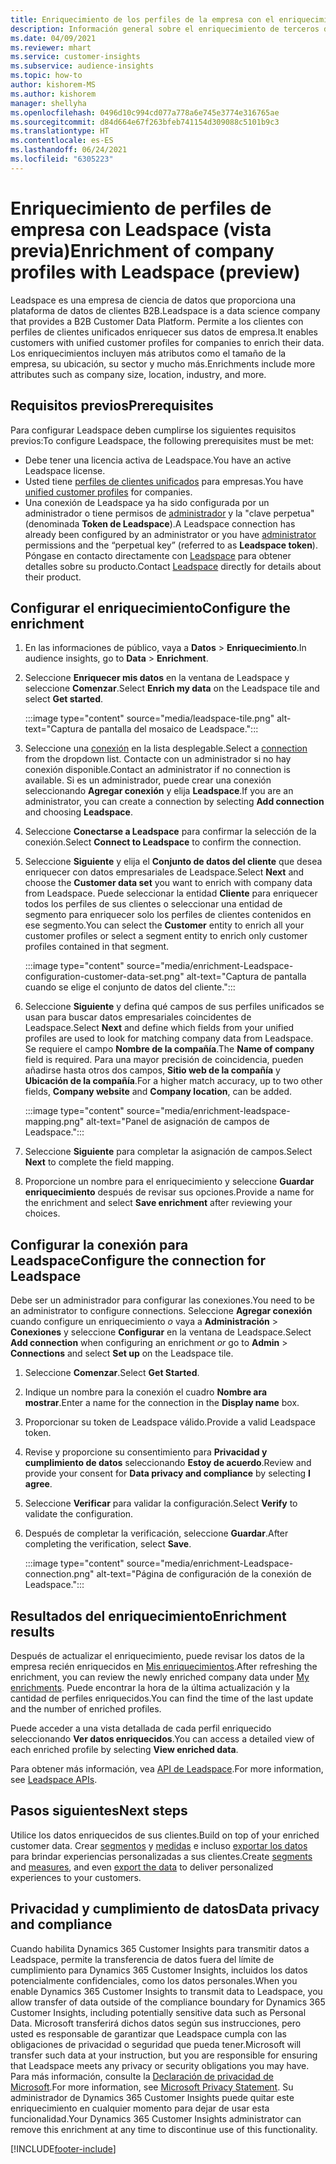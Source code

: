 ```yaml
---
title: Enriquecimiento de los perfiles de la empresa con el enriquecimiento de terceros de Leadspace
description: Información general sobre el enriquecimiento de terceros de Leadspace.
ms.date: 04/09/2021
ms.reviewer: mhart
ms.service: customer-insights
ms.subservice: audience-insights
ms.topic: how-to
author: kishorem-MS
ms.author: kishorem
manager: shellyha
ms.openlocfilehash: 0496d10c994cd077a778a6e745e3774e316765ae
ms.sourcegitcommit: d84d664e67f263bfeb741154d309088c5101b9c3
ms.translationtype: HT
ms.contentlocale: es-ES
ms.lasthandoff: 06/24/2021
ms.locfileid: "6305223"
---
```

# <a name="enrichment-of-company-profiles-with-leadspace-preview"></a><span data-ttu-id="0f195-103">Enriquecimiento de perfiles de empresa con Leadspace (vista previa)</span><span class="sxs-lookup"><span data-stu-id="0f195-103">Enrichment of company profiles with Leadspace (preview)</span></span>

<span data-ttu-id="0f195-104">Leadspace es una empresa de ciencia de datos que proporciona una plataforma de datos de clientes B2B.</span><span class="sxs-lookup"><span data-stu-id="0f195-104">Leadspace is a data science company that provides a B2B Customer Data Platform.</span></span> <span data-ttu-id="0f195-105">Permite a los clientes con perfiles de clientes unificados enriquecer sus datos de empresa.</span><span class="sxs-lookup"><span data-stu-id="0f195-105">It enables customers with unified customer profiles for companies to enrich their data.</span></span> <span data-ttu-id="0f195-106">Los enriquecimientos incluyen más atributos como el tamaño de la empresa, su ubicación, su sector y mucho más.</span><span class="sxs-lookup"><span data-stu-id="0f195-106">Enrichments include more attributes such as company size, location, industry, and more.</span></span>

## <a name="prerequisites"></a><span data-ttu-id="0f195-107">Requisitos previos</span><span class="sxs-lookup"><span data-stu-id="0f195-107">Prerequisites</span></span>

<span data-ttu-id="0f195-108">Para configurar Leadspace deben cumplirse los siguientes requisitos previos:</span><span class="sxs-lookup"><span data-stu-id="0f195-108">To configure Leadspace, the following prerequisites must be met:</span></span>

- <span data-ttu-id="0f195-109">Debe tener una licencia activa de Leadspace.</span><span class="sxs-lookup"><span data-stu-id="0f195-109">You have an active Leadspace license.</span></span>
- <span data-ttu-id="0f195-110">Usted tiene [perfiles de clientes unificados](customer-profiles.md) para empresas.</span><span class="sxs-lookup"><span data-stu-id="0f195-110">You have [unified customer profiles](customer-profiles.md) for companies.</span></span>
- <span data-ttu-id="0f195-111">Una conexión de Leadspace ya ha sido configurada por un administrador o tiene permisos de [administrador](permissions.md#administrator) y la "clave perpetua" (denominada **Token de Leadspace**).</span><span class="sxs-lookup"><span data-stu-id="0f195-111">A Leadspace connection has already been configured by an administrator or you have [administrator](permissions.md#administrator) permissions and the “perpetual key” (referred to as **Leadspace token**).</span></span> <span data-ttu-id="0f195-112">Póngase en contacto directamente con [Leadspace](https://www.leadspace.com/products/leadspace-on-demand/) para obtener detalles sobre su producto.</span><span class="sxs-lookup"><span data-stu-id="0f195-112">Contact [Leadspace](https://www.leadspace.com/products/leadspace-on-demand/) directly for details about their product.</span></span>

## <a name="configure-the-enrichment"></a><span data-ttu-id="0f195-113">Configurar el enriquecimiento</span><span class="sxs-lookup"><span data-stu-id="0f195-113">Configure the enrichment</span></span>

1. <span data-ttu-id="0f195-114">En las informaciones de público, vaya a **Datos** > **Enriquecimiento**.</span><span class="sxs-lookup"><span data-stu-id="0f195-114">In audience insights, go to **Data** > **Enrichment**.</span></span>

1. <span data-ttu-id="0f195-115">Seleccione **Enriquecer mis datos** en la ventana de Leadspace y seleccione **Comenzar**.</span><span class="sxs-lookup"><span data-stu-id="0f195-115">Select **Enrich my data** on the Leadspace tile and select **Get started**.</span></span>

   :::image type="content" source="media/leadspace-tile.png" alt-text="Captura de pantalla del mosaico de Leadspace.":::

1. <span data-ttu-id="0f195-117">Seleccione una [conexión](connections.md) en la lista desplegable.</span><span class="sxs-lookup"><span data-stu-id="0f195-117">Select a [connection](connections.md) from the dropdown list.</span></span> <span data-ttu-id="0f195-118">Contacte con un administrador si no hay conexión disponible.</span><span class="sxs-lookup"><span data-stu-id="0f195-118">Contact an administrator if no connection is available.</span></span> <span data-ttu-id="0f195-119">Si es un administrador, puede crear una conexión seleccionando **Agregar conexión** y elija **Leadspace**.</span><span class="sxs-lookup"><span data-stu-id="0f195-119">If you are an administrator, you can create a connection by selecting **Add connection** and choosing **Leadspace**.</span></span> 

1. <span data-ttu-id="0f195-120">Seleccione **Conectarse a Leadspace** para confirmar la selección de la conexión.</span><span class="sxs-lookup"><span data-stu-id="0f195-120">Select **Connect to Leadspace** to confirm the connection.</span></span>

1. <span data-ttu-id="0f195-121">Seleccione **Siguiente** y elija el **Conjunto de datos del cliente** que desea enriquecer con datos empresariales de Leadspace.</span><span class="sxs-lookup"><span data-stu-id="0f195-121">Select **Next** and choose the **Customer data set** you want to enrich with company data from Leadspace.</span></span> <span data-ttu-id="0f195-122">Puede seleccionar la entidad **Cliente** para enriquecer todos los perfiles de sus clientes o seleccionar una entidad de segmento para enriquecer solo los perfiles de clientes contenidos en ese segmento.</span><span class="sxs-lookup"><span data-stu-id="0f195-122">You can select the **Customer** entity to enrich all your customer profiles or select a segment entity to enrich only customer profiles contained in that segment.</span></span>

    :::image type="content" source="media/enrichment-Leadspace-configuration-customer-data-set.png" alt-text="Captura de pantalla cuando se elige el conjunto de datos del cliente.":::

1. <span data-ttu-id="0f195-124">Seleccione **Siguiente** y defina qué campos de sus perfiles unificados se usan para buscar datos empresariales coincidentes de Leadspace.</span><span class="sxs-lookup"><span data-stu-id="0f195-124">Select **Next** and define which fields from your unified profiles are used to look for matching company data from Leadspace.</span></span> <span data-ttu-id="0f195-125">Se requiere el campo **Nombre de la compañía**.</span><span class="sxs-lookup"><span data-stu-id="0f195-125">The **Name of company** field is required.</span></span> <span data-ttu-id="0f195-126">Para una mayor precisión de coincidencia, pueden añadirse hasta otros dos campos, **Sitio web de la compañía** y **Ubicación de la compañía**.</span><span class="sxs-lookup"><span data-stu-id="0f195-126">For a higher match accuracy, up to two other fields, **Company website** and **Company location**, can be added.</span></span>

   :::image type="content" source="media/enrichment-leadspace-mapping.png" alt-text="Panel de asignación de campos de Leadspace.":::

1. <span data-ttu-id="0f195-128">Seleccione **Siguiente** para completar la asignación de campos.</span><span class="sxs-lookup"><span data-stu-id="0f195-128">Select **Next** to complete the field mapping.</span></span>

1. <span data-ttu-id="0f195-129">Proporcione un nombre para el enriquecimiento y seleccione **Guardar enriquecimiento** después de revisar sus opciones.</span><span class="sxs-lookup"><span data-stu-id="0f195-129">Provide a name for the enrichment and select **Save enrichment** after reviewing your choices.</span></span>


## <a name="configure-the-connection-for-leadspace"></a><span data-ttu-id="0f195-130">Configurar la conexión para Leadspace</span><span class="sxs-lookup"><span data-stu-id="0f195-130">Configure the connection for Leadspace</span></span> 

<span data-ttu-id="0f195-131">Debe ser un administrador para configurar las conexiones.</span><span class="sxs-lookup"><span data-stu-id="0f195-131">You need to be an administrator to configure connections.</span></span> <span data-ttu-id="0f195-132">Seleccione **Agregar conexión** cuando configure un enriquecimiento *o* vaya a **Administración** > **Conexiones** y seleccione **Configurar** en la ventana de Leadspace.</span><span class="sxs-lookup"><span data-stu-id="0f195-132">Select **Add connection** when configuring an enrichment *or* go to **Admin** > **Connections** and select **Set up** on the Leadspace tile.</span></span>

1. <span data-ttu-id="0f195-133">Seleccione **Comenzar**.</span><span class="sxs-lookup"><span data-stu-id="0f195-133">Select **Get Started**.</span></span> 

1. <span data-ttu-id="0f195-134">Indique un nombre para la conexión el cuadro **Nombre ara mostrar**.</span><span class="sxs-lookup"><span data-stu-id="0f195-134">Enter a name for the connection in the **Display name** box.</span></span>

1. <span data-ttu-id="0f195-135">Proporcionar su token de Leadspace válido.</span><span class="sxs-lookup"><span data-stu-id="0f195-135">Provide a valid Leadspace token.</span></span>

1. <span data-ttu-id="0f195-136">Revise y proporcione su consentimiento para **Privacidad y cumplimiento de datos** seleccionando **Estoy de acuerdo**.</span><span class="sxs-lookup"><span data-stu-id="0f195-136">Review and provide your consent for **Data privacy and compliance** by selecting **I agree**.</span></span>

1. <span data-ttu-id="0f195-137">Seleccione **Verificar** para validar la configuración.</span><span class="sxs-lookup"><span data-stu-id="0f195-137">Select **Verify** to validate the configuration.</span></span>

1. <span data-ttu-id="0f195-138">Después de completar la verificación, seleccione **Guardar**.</span><span class="sxs-lookup"><span data-stu-id="0f195-138">After completing the verification, select **Save**.</span></span>
   
   :::image type="content" source="media/enrichment-Leadspace-connection.png" alt-text="Página de configuración de la conexión de Leadspace.":::

## <a name="enrichment-results"></a><span data-ttu-id="0f195-140">Resultados del enriquecimiento</span><span class="sxs-lookup"><span data-stu-id="0f195-140">Enrichment results</span></span>

<span data-ttu-id="0f195-141">Después de actualizar el enriquecimiento, puede revisar los datos de la empresa recién enriquecidos en [Mis enriquecimientos](enrichment-hub.md).</span><span class="sxs-lookup"><span data-stu-id="0f195-141">After refreshing the enrichment, you can review the newly enriched company data under [My enrichments](enrichment-hub.md).</span></span> <span data-ttu-id="0f195-142">Puede encontrar la hora de la última actualización y la cantidad de perfiles enriquecidos.</span><span class="sxs-lookup"><span data-stu-id="0f195-142">You can find the time of the last update and the number of enriched profiles.</span></span>

<span data-ttu-id="0f195-143">Puede acceder a una vista detallada de cada perfil enriquecido seleccionando **Ver datos enriquecidos**.</span><span class="sxs-lookup"><span data-stu-id="0f195-143">You can access a detailed view of each enriched profile by selecting **View enriched data**.</span></span>

<span data-ttu-id="0f195-144">Para obtener más información, vea [API de Leadspace](https://support.leadspace.com/hc/en-us/sections/201997649-API).</span><span class="sxs-lookup"><span data-stu-id="0f195-144">For more information, see [Leadspace APIs](https://support.leadspace.com/hc/en-us/sections/201997649-API).</span></span>

## <a name="next-steps"></a><span data-ttu-id="0f195-145">Pasos siguientes</span><span class="sxs-lookup"><span data-stu-id="0f195-145">Next steps</span></span>

<span data-ttu-id="0f195-146">Utilice los datos enriquecidos de sus clientes.</span><span class="sxs-lookup"><span data-stu-id="0f195-146">Build on top of your enriched customer data.</span></span> <span data-ttu-id="0f195-147">Crear [segmentos](segments.md) y [medidas](measures.md) e incluso [exportar los datos](export-destinations.md) para brindar experiencias personalizadas a sus clientes.</span><span class="sxs-lookup"><span data-stu-id="0f195-147">Create [segments](segments.md) and [measures](measures.md), and even [export the data](export-destinations.md) to deliver personalized experiences to your customers.</span></span>

## <a name="data-privacy-and-compliance"></a><span data-ttu-id="0f195-148">Privacidad y cumplimiento de datos</span><span class="sxs-lookup"><span data-stu-id="0f195-148">Data privacy and compliance</span></span>

<span data-ttu-id="0f195-149">Cuando habilita Dynamics 365 Customer Insights para transmitir datos a Leadspace, permite la transferencia de datos fuera del límite de cumplimiento para Dynamics 365 Customer Insights, incluidos los datos potencialmente confidenciales, como los datos personales.</span><span class="sxs-lookup"><span data-stu-id="0f195-149">When you enable Dynamics 365 Customer Insights to transmit data to Leadspace, you allow transfer of data outside of the compliance boundary for Dynamics 365 Customer Insights, including potentially sensitive data such as Personal Data.</span></span> <span data-ttu-id="0f195-150">Microsoft transferirá dichos datos según sus instrucciones, pero usted es responsable de garantizar que Leadspace cumpla con las obligaciones de privacidad o seguridad que pueda tener.</span><span class="sxs-lookup"><span data-stu-id="0f195-150">Microsoft will transfer such data at your instruction, but you are responsible for ensuring that Leadspace meets any privacy or security obligations you may have.</span></span> <span data-ttu-id="0f195-151">Para más información, consulte la [Declaración de privacidad de Microsoft](https://go.microsoft.com/fwlink/?linkid=396732).</span><span class="sxs-lookup"><span data-stu-id="0f195-151">For more information, see [Microsoft Privacy Statement](https://go.microsoft.com/fwlink/?linkid=396732).</span></span>
<span data-ttu-id="0f195-152">Su administrador de Dynamics 365 Customer Insights puede quitar este enriquecimiento en cualquier momento para dejar de usar esta funcionalidad.</span><span class="sxs-lookup"><span data-stu-id="0f195-152">Your Dynamics 365 Customer Insights administrator can remove this enrichment at any time to discontinue use of this functionality.</span></span>


[!INCLUDE[footer-include](../includes/footer-banner.md)]
